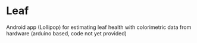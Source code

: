 # Leaf

Android app (Lollipop) for estimating leaf health with colorimetric data from hardware (arduino based, code not yet provided)
